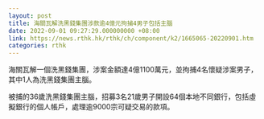 ```yaml
---
layout: post
title: 海關瓦解洗黑錢集團涉款逾4億元拘捕4男子包括主腦
date: 2022-09-01 09:27:29.000000000 +08:00
link: https://news.rthk.hk/rthk/ch/component/k2/1665065-20220901.htm
categories: rthk
---
```


海關瓦解一個洗黑錢集團，涉案金額達4億1100萬元，並拘捕4名懷疑涉案男子，其中1人為洗黑錢集團主腦。

被捕的36歲洗黑錢集團主腦，招募3名21歲男子開設64個本地不同銀行，包括虛擬銀行的個人帳戶，處理逾9000宗可疑交易的款項。
